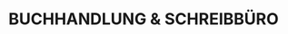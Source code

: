 ---
title: "BUCHHANDLUNG & SCHREIBBÜRO"
url: /bischofswerda/buchhandlung-und-schreibbuero/
shop: Bücher
---